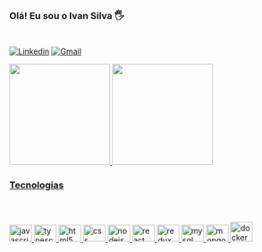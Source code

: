 ### Olá! Eu sou o Ivan Silva 🖐️
#

[![Linkedin](https://img.shields.io/badge/LinkedIn-0077B5?style=for-the-badge&logo=linkedin&logoColor=white)](https://www.linkedin.com/in/ivan-silva-4ba014221/?lipi=urn%3Ali%3Apage%3Ad_flagship3_feed%3BH6lnZxolTaCf1u1oSmXyKA%3D%3D)
[![Gmail](https://img.shields.io/badge/Gmail-D14836?style=for-the-badge&logo=gmail&logoColor=white)](mailto:ivansilvaweb@gmail.com)

<div>
  <a href="https://github.com/ivandosss">
  <img height="180em" src="https://github-readme-stats.vercel.app/api?username=ivandosss&show_icons=true&theme=dracula&include_all_commits=true&count_private=true"/>
  <img height="180em" src="https://github-readme-stats.vercel.app/api/top-langs/?username=ivandosss&layout-compact&langs_count-16&theme=dracula"/>
</div>

### Tecnologias
#
<div style="display: inline_block"><br/>

  <img aling="center" alt="javascript" height="30" width="40" src="https://cdn.jsdelivr.net/gh/devicons/devicon/icons/javascript/javascript-original.svg"/>
  <img aling="center" alt="typescript" height="30" width="40" src="https://cdn.jsdelivr.net/gh/devicons/devicon/icons/typescript/typescript-original.svg"/>
  <img aling="center" alt="html5" height="30" width="40" src="https://cdn.jsdelivr.net/gh/devicons/devicon/icons/html5/html5-original.svg"/>
  <img aling="center" alt="css" height="30" width="40" src="https://cdn.jsdelivr.net/gh/devicons/devicon/icons/css3/css3-original.svg"/>
  <img aling="center" alt="nodejs" height="30" width="40" src="https://cdn.jsdelivr.net/gh/devicons/devicon/icons/nodejs/nodejs-original.svg"/>
  <img aling="center" alt="react" height="30" width="40" src="https://cdn.jsdelivr.net/gh/devicons/devicon/icons/react/react-original.svg"/>
  <img aling="center" alt="redux" height="30" width="40" src="https://cdn.jsdelivr.net/gh/devicons/devicon/icons/redux/redux-original.svg"/>
  <img aling="center" alt="mysql" height="30" width="40" src="https://cdn.jsdelivr.net/gh/devicons/devicon/icons/mysql/mysql-original.svg"/>
  <img aling="center" alt="mongodb" height="30" width="40" src="https://cdn.jsdelivr.net/gh/devicons/devicon/icons/mongodb/mongodb-original.svg"/>
  <img aling="center" alt="docker" height="35" width="40" src="https://cdn.jsdelivr.net/gh/devicons/devicon/icons/docker/docker-original.svg"/>
<div>

